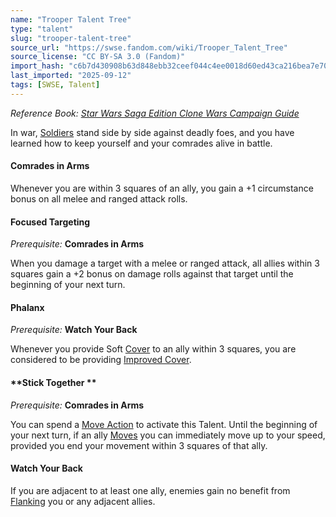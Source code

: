 ```yaml
---
name: "Trooper Talent Tree"
type: "talent"
slug: "trooper-talent-tree"
source_url: "https://swse.fandom.com/wiki/Trooper_Talent_Tree"
source_license: "CC BY-SA 3.0 (Fandom)"
import_hash: "c6b7d430908b63d848ebb32ceef044c4ee0018d60ed43ca216bea7e706f345bf"
last_imported: "2025-09-12"
tags: [SWSE, Talent]
---
```

*Reference Book: [Star Wars Saga Edition Clone Wars Campaign Guide](https://swse.fandom.com/wiki/Star_Wars_Saga_Edition_Clone_Wars_Campaign_Guide)*

In war, [Soldiers](https://swse.fandom.com/wiki/Soldiers) stand side by side against deadly foes, and you have learned how to keep yourself and your comrades alive in battle.

#### **Comrades in Arms**
Whenever you are within 3 squares of an ally, you gain a +1 circumstance bonus on all melee and ranged attack rolls.

#### **Focused Targeting**
*Prerequisite:* **Comrades in Arms**

When you damage a target with a melee or ranged attack, all allies within 3 squares gain a +2 bonus on damage rolls against that target until the beginning of your next turn.

#### **Phalanx**
*Prerequisite:* **Watch Your Back**

Whenever you provide Soft [Cover](https://swse.fandom.com/wiki/Cover) to an ally within 3 squares, you are considered to be providing [Improved Cover](https://swse.fandom.com/wiki/Improved_Cover).

#### **Stick Together **
*Prerequisite:* **Comrades in Arms**

You can spend a [Move Action](https://swse.fandom.com/wiki/Move_Action) to activate this Talent. Until the beginning of your next turn, if an ally [Moves](https://swse.fandom.com/wiki/Move) you can immediately move up to your speed, provided you end your movement within 3 squares of that ally.

#### **Watch Your Back**
If you are adjacent to at least one ally, enemies gain no benefit from [Flanking](https://swse.fandom.com/wiki/Flanking) you or any adjacent allies.